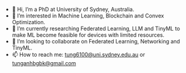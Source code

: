 - 👋 Hi, I’m a PhD  at University of Sydney, Australia.
- 👀 I’m interested in Machine Learning, Blockchain and Convex Optimization.
- 🌱 I’m currently researching Federated Learning, LLM and TinyML to make ML become feasible for devices with limited resources.
- 💞️ I’m looking to collaborate on Federated Learning, Networking and TinyML.
- 📫 How to reach me: tung6100@uni.sydney.edu.au or tunganhbgbk@gmail.com

<!---
LeoTungAnh/LeoTungAnh is a ✨ special ✨ repository because its `README.md` (this file) appears on your GitHub profile.
You can click the Preview link to take a look at your changes.
--->
